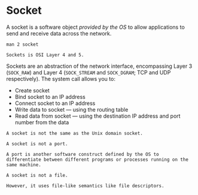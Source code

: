 # Socket

A socket is a software object _provided by the OS_ to allow applications to send and receive data across the network.

```
man 2 socket
```

~~~admonish info title="OSI model"
Sockets is OSI Layer 4 and 5.
~~~

Sockets are an abstraction of the network interface, encompassing Layer 3 (`SOCK_RAW`) and Layer 4 (`SOCK_STREAM` and `SOCK_DGRAM`; TCP and UDP respectively). The system call allows you to:

* Create socket
* Bind socket to an IP address
* Connect socket to an IP address
* Write data to socket — using the routing table
* Read data from socket — using the destination IP address and port number from the data

```admonish note title="Socket vs. Unix domain socket"
A socket is not the same as the Unix domain socket.
```

```admonish note title="Socket vs. port"
A socket is not a port.

A port is another software construct defined by the OS to differentiate between different programs or processes running on the same machine.
```

```admonish note title="Socket vs. file"
A socket is not a file.

However, it uses file-like semantics like file descriptors.
```


